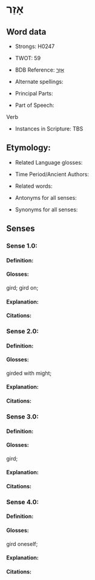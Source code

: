 # אָזַר

<!-- Status: S2="NeedsEdits" -->
<!-- Lexica used for edits:   -->

## Word data

* Strongs: H0247

* TWOT: 59

* BDB Reference: [אָזַר](rc://en/bdb/dict/a.ci.aa)

* Alternate spellings:

* Principal Parts:

* Part of Speech:

Verb

* Instances in Scripture: TBS

## Etymology:

* Related Language glosses:

* Time Period/Ancient Authors:

* Related words:

* Antonyms for all senses:

* Synonyms for all senses:

## Senses

### Sense 1.0:

#### Definition:

#### Glosses:

gird; gird on; 

#### Explanation:

#### Citations:



### Sense 2.0:

#### Definition:

#### Glosses:

girded with might; 

#### Explanation:

#### Citations:



### Sense 3.0:

#### Definition:

#### Glosses:

gird; 

#### Explanation:

#### Citations:



### Sense 4.0:

#### Definition:

#### Glosses:

gird oneself; 

#### Explanation:

#### Citations:




